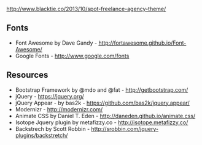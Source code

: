 http://www.blacktie.co/2013/10/spot-freelance-agency-theme/

Fonts
------------------------------------------------------
- Font Awesome by Dave Gandy - http://fortawesome.github.io/Font-Awesome/
- Google Fonts - http://www.google.com/fonts

Resources
------------------------------------------------------
- Bootstrap Framework by @mdo and @fat - http://getbootstrap.com/
- jQuery - https://jquery.org/
- jQuery Appear - by bas2k - https://github.com/bas2k/jquery.appear/
- Modernizr - http://modernizr.com/
- Animate CSS by Daniel T. Eden - http://daneden.github.io/animate.css/
- Isotope Jquery plugin by metafizzy.co - http://isotope.metafizzy.co/
- Backstrech by Scott Robbin - http://srobbin.com/jquery-plugins/backstretch/
